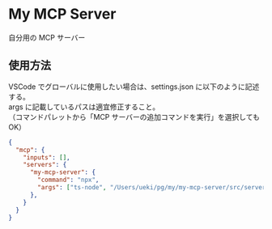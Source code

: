 # My MCP Server

自分用の MCP サーバー

## 使用方法

VSCode でグローバルに使用したい場合は、settings.json に以下のように記述する。<br />
args に記載しているパスは適宜修正すること。<br />
（コマンドパレットから「MCP サーバーの追加コマンドを実行」を選択してもOK）

```json
{
  "mcp": {
    "inputs": [],
    "servers": {
      "my-mcp-server": {
        "command": "npx",
        "args": ["ts-node", "/Users/ueki/pg/my/my-mcp-server/src/server.ts"]
      },
    }
  }
}
```
